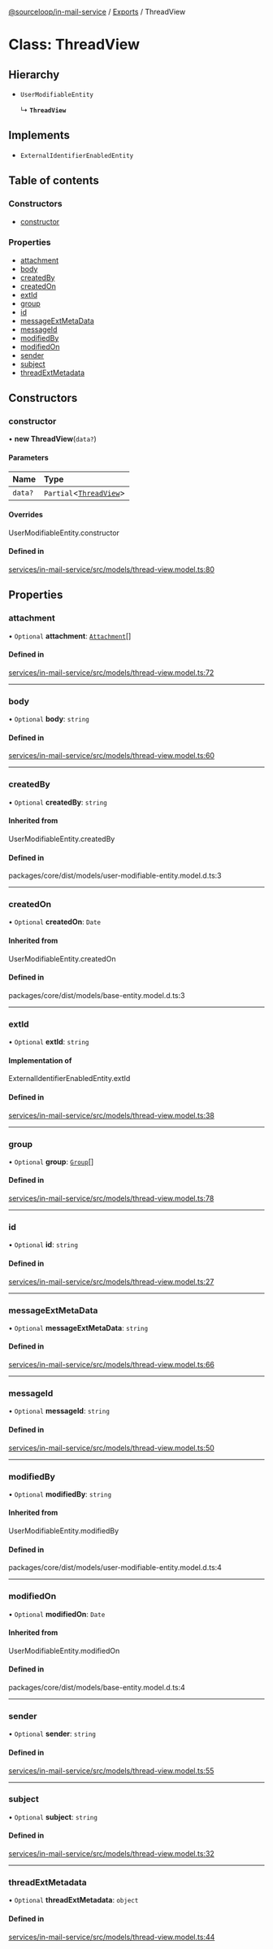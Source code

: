 [@sourceloop/in-mail-service](../README.md) / [Exports](../modules.md) / ThreadView

# Class: ThreadView

## Hierarchy

- `UserModifiableEntity`

  ↳ **`ThreadView`**

## Implements

- `ExternalIdentifierEnabledEntity`

## Table of contents

### Constructors

- [constructor](ThreadView.md#constructor)

### Properties

- [attachment](ThreadView.md#attachment)
- [body](ThreadView.md#body)
- [createdBy](ThreadView.md#createdby)
- [createdOn](ThreadView.md#createdon)
- [extId](ThreadView.md#extid)
- [group](ThreadView.md#group)
- [id](ThreadView.md#id)
- [messageExtMetaData](ThreadView.md#messageextmetadata)
- [messageId](ThreadView.md#messageid)
- [modifiedBy](ThreadView.md#modifiedby)
- [modifiedOn](ThreadView.md#modifiedon)
- [sender](ThreadView.md#sender)
- [subject](ThreadView.md#subject)
- [threadExtMetadata](ThreadView.md#threadextmetadata)

## Constructors

### constructor

• **new ThreadView**(`data?`)

#### Parameters

| Name | Type |
| :------ | :------ |
| `data?` | `Partial`<[`ThreadView`](ThreadView.md)\> |

#### Overrides

UserModifiableEntity.constructor

#### Defined in

[services/in-mail-service/src/models/thread-view.model.ts:80](https://github.com/sourcefuse/loopback4-microservice-catalog/blob/00e854d46/services/in-mail-service/src/models/thread-view.model.ts#L80)

## Properties

### attachment

• `Optional` **attachment**: [`Attachment`](Attachment.md)[]

#### Defined in

[services/in-mail-service/src/models/thread-view.model.ts:72](https://github.com/sourcefuse/loopback4-microservice-catalog/blob/00e854d46/services/in-mail-service/src/models/thread-view.model.ts#L72)

___

### body

• `Optional` **body**: `string`

#### Defined in

[services/in-mail-service/src/models/thread-view.model.ts:60](https://github.com/sourcefuse/loopback4-microservice-catalog/blob/00e854d46/services/in-mail-service/src/models/thread-view.model.ts#L60)

___

### createdBy

• `Optional` **createdBy**: `string`

#### Inherited from

UserModifiableEntity.createdBy

#### Defined in

packages/core/dist/models/user-modifiable-entity.model.d.ts:3

___

### createdOn

• `Optional` **createdOn**: `Date`

#### Inherited from

UserModifiableEntity.createdOn

#### Defined in

packages/core/dist/models/base-entity.model.d.ts:3

___

### extId

• `Optional` **extId**: `string`

#### Implementation of

ExternalIdentifierEnabledEntity.extId

#### Defined in

[services/in-mail-service/src/models/thread-view.model.ts:38](https://github.com/sourcefuse/loopback4-microservice-catalog/blob/00e854d46/services/in-mail-service/src/models/thread-view.model.ts#L38)

___

### group

• `Optional` **group**: [`Group`](Group.md)[]

#### Defined in

[services/in-mail-service/src/models/thread-view.model.ts:78](https://github.com/sourcefuse/loopback4-microservice-catalog/blob/00e854d46/services/in-mail-service/src/models/thread-view.model.ts#L78)

___

### id

• `Optional` **id**: `string`

#### Defined in

[services/in-mail-service/src/models/thread-view.model.ts:27](https://github.com/sourcefuse/loopback4-microservice-catalog/blob/00e854d46/services/in-mail-service/src/models/thread-view.model.ts#L27)

___

### messageExtMetaData

• `Optional` **messageExtMetaData**: `string`

#### Defined in

[services/in-mail-service/src/models/thread-view.model.ts:66](https://github.com/sourcefuse/loopback4-microservice-catalog/blob/00e854d46/services/in-mail-service/src/models/thread-view.model.ts#L66)

___

### messageId

• `Optional` **messageId**: `string`

#### Defined in

[services/in-mail-service/src/models/thread-view.model.ts:50](https://github.com/sourcefuse/loopback4-microservice-catalog/blob/00e854d46/services/in-mail-service/src/models/thread-view.model.ts#L50)

___

### modifiedBy

• `Optional` **modifiedBy**: `string`

#### Inherited from

UserModifiableEntity.modifiedBy

#### Defined in

packages/core/dist/models/user-modifiable-entity.model.d.ts:4

___

### modifiedOn

• `Optional` **modifiedOn**: `Date`

#### Inherited from

UserModifiableEntity.modifiedOn

#### Defined in

packages/core/dist/models/base-entity.model.d.ts:4

___

### sender

• `Optional` **sender**: `string`

#### Defined in

[services/in-mail-service/src/models/thread-view.model.ts:55](https://github.com/sourcefuse/loopback4-microservice-catalog/blob/00e854d46/services/in-mail-service/src/models/thread-view.model.ts#L55)

___

### subject

• `Optional` **subject**: `string`

#### Defined in

[services/in-mail-service/src/models/thread-view.model.ts:32](https://github.com/sourcefuse/loopback4-microservice-catalog/blob/00e854d46/services/in-mail-service/src/models/thread-view.model.ts#L32)

___

### threadExtMetadata

• `Optional` **threadExtMetadata**: `object`

#### Defined in

[services/in-mail-service/src/models/thread-view.model.ts:44](https://github.com/sourcefuse/loopback4-microservice-catalog/blob/00e854d46/services/in-mail-service/src/models/thread-view.model.ts#L44)
